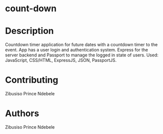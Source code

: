 # count-down

# Description
Countdown timer application for future dates with a countdown timer to the event.
App has a user login and authentication system.
Express for the server backend and Passport to manage the logged in state of users.
Used: JavaScript, CSS/HTML, ExpressJS, JSON, PassportJS.

# Contributing
Zibusiso Prince Ndebele

# Authors
Zibusiso Prince Ndebele
